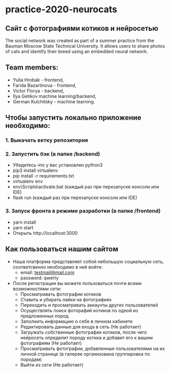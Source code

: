 # practice-2020-neurocats
## Сайт с фотографиями котиков и нейросетью

The social network was created as part of a summer
practice from the Bauman Moscow State
Technical University. It allows users to share
photos of cats and identify their breed
using an embedded neural network.
 
## Team members:
* Yulia Hrobak - frontend, 
* Farida Bazartinova - frontend,
* Victor Florya - backend,
* Ilya Getikov machine learning/backend, 
* German Kulchitsky - machine learning.

## Чтобы запустить локально приложение необходимо:
### 1. Выкачать ветку репозитория

### 2. Запустить бэк (в папке /backend)
  - Убедитесь что у вас установлен python3
  - pip3 install virtualenv
  - pip install -r requirements.txt
  - virtualenv env
  - env\Scripts\activate.bat (каждый раз при перезапуске консоли или IDE)
  - flask run (каждый раз при перезапуске консоли или IDE)

### 3. Запуск фронта в режиме разработки (в папке /frontend)
  - yarn install
  - yarn start
  - Открыть http://localhost:3000

## Как пользоваться нашим сайтом
- Наша платформа представляет собой небольшую социальную сеть, соответсвенно необходимо в неё войти:
  - email: testmail@mail.com
  - password: qwerty
- После регистрации вы можете пользоваться почти всеми возможностями сети:
  - Просматривать фотографии котиков
  - Ставить и убирать лайки на фотографиях
  - Переходить и просматривать аккаунты других пользователей
  - Осуществлять поиск фоторафий котиков по одной из предложенных пород
  - Заполнить информацию о себе в личном кабинете
  - Редактировать данные для входа в сеть (Не работает)
  - Загружать собственные фотографии котиков, после чего нейросеть определит породу котика и добавит его к вашим фотографиям (Не работает)
  - Просматривать фотографии, добавленные пользователями на их личной странице (в галерее организована группировка по породам)
  - Выйти из сети (Не работает)
